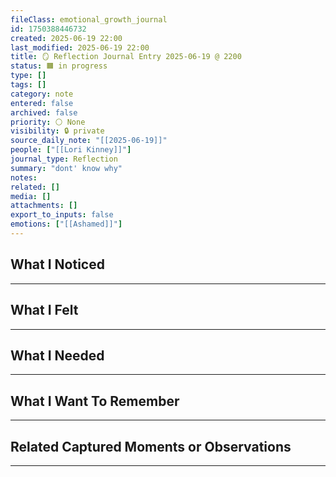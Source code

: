 ```yaml
---
fileClass: emotional_growth_journal
id: 1750388446732
created: 2025-06-19 22:00
last_modified: 2025-06-19 22:00
title: 🪞 Reflection Journal Entry 2025-06-19 @ 2200
status: 🟧 in progress
type: []
tags: []
category: note
entered: false
archived: false
priority: ⚪ None
visibility: 🔒 private
source_daily_note: "[[2025-06-19]]"
people: ["[[Lori Kinney]]"]
journal_type: Reflection
summary: "dont' know why"
notes: 
related: []
media: []
attachments: []
export_to_inputs: false
emotions: ["[[Ashamed]]"]
---
```


## What I Noticed
---

## What I Felt
---

## What I Needed 
---

## What I Want To Remember
---

## Related Captured Moments or Observations
---